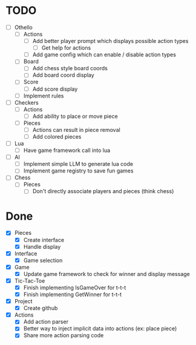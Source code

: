 # TODO
- [ ] Othello
    - [ ] Actions
        - [ ] Add better player prompt which displays possible action types
            - [ ] Get help for actions
        - [ ] Add game config which can enable / disable action types
    - [ ] Board
        - [ ] Add chess style board coords
        - [ ] Add board coord display
    - [ ] Score
        - [ ] Add score display
    - [ ] Implement rules
- [ ] Checkers
    - [ ] Actions
        - [ ] Add ability to place or move piece
    - [ ] Pieces
        - [ ] Actions can result in piece removal
        - [ ] Add colored pieces
- [ ] Lua
    - [ ] Have game framework call into lua
- [ ] AI
    - [ ] Implement simple LLM to generate lua code
    - [ ] Implement game registry to save fun games
- [ ] Chess
    - [ ] Pieces
        - [ ] Don't directly associate players and pieces (think chess)

# Done
- [x] Pieces
    - [x] Create interface
    - [x] Handle display
- [x] Interface
    - [x] Game selection
- [x] Game
    - [x] Update game framework to check for winner and display message
- [x] Tic-Tac-Toe
    - [x] Finish implementing IsGameOver for t-t-t
    - [x] Finish implementing GetWinner for t-t-t
- [x] Project
    - [x] Create github
- [x] Actions
    - [x] Add action parser
    - [x] Better way to inject implicit data into actions (ex: place piece)
    - [x] Share more action parsing code